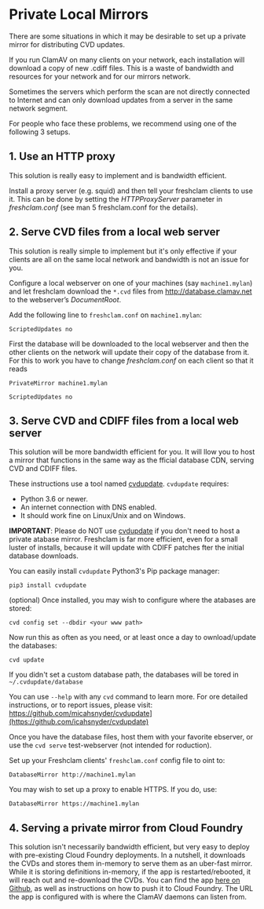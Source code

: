 # Private Local Mirrors

There are some situations in which it may be desirable to set up a private mirror for distributing CVD updates.

If you run ClamAV on many clients on your network, each installation will download a copy of new .cdiff files. This is a waste of bandwidth and resources for your network and for our mirrors network.

Sometimes the servers which perform the scan are not directly connected to Internet and can only download updates from a server in the same network segment.

For people who face these problems, we recommend using one of the following 3 setups.

## 1. Use an HTTP proxy

This solution is really easy to implement and is bandwidth efficient.

Install a proxy server (e.g. squid) and then tell your freshclam clients to use it. This can be done by setting the _HTTPProxyServer_ parameter in _freshclam.conf_ (see man 5 freshclam.conf for the details).

## 2. Serve CVD files from a local web server

This solution is really simple to implement but it's only effective if your clients are all on the same local network and bandwidth is not an issue for you.

Configure a local webserver on one of your machines (say `machine1.mylan`) and let freshclam download the `*.cvd` files from http://database.clamav.net to the webserver’s *DocumentRoot*.

Add the following line to `freshclam.conf` on `machine1.mylan`:

`ScriptedUpdates no`

First the database will be downloaded to the local webserver and then the other clients on the network will update their copy of the database from it. For this to work you have to change _freshclam.conf_ on each client so that it reads

`PrivateMirror machine1.mylan`

`ScriptedUpdates no`

## 3. Serve CVD and CDIFF files from a local web server

This solution will be more bandwidth efficient for you. It will llow you to host a mirror that functions in the same way as the fficial database CDN, serving CVD and CDIFF files.

These instructions use a tool named [cvdupdate](https://github.com/micahsnyder/cvdupdate). `cvdupdate` requires:

- Python 3.6 or newer.
- An internet connection with DNS enabled.
- It should work fine on Linux/Unix and on Windows.

**IMPORTANT**: Please do NOT use [cvdupdate](https://github.com/icahsnyder/cvdupdate) if you don't need to host a private atabase mirror. Freshclam is far more efficient, even for a small luster of installs, because it will update with CDIFF patches fter the initial database downloads.

You can easily install `cvdupdate` Python3's Pip package manager:

`pip3 install cvdupdate`

(optional) Once installed, you may wish to configure where the atabases are stored:

`cvd config set --dbdir <your www path>`

Now run this as often as you need, or at least once a day to ownload/update the databases:

`cvd update`

If you didn't set a custom database path, the databases will be tored in `~/.cvdupdate/database`

You can use `--help` with any `cvd` command to learn more. For ore detailed instructions, or to report issues, please visit: https://github.com/micahsnyder/cvdupdate](https://github.com/icahsnyder/cvdupdate)

Once you have the database files, host them with your favorite ebserver, or use the `cvd serve` test-webserver (not intended for roduction).

Set up your Freshclam clients' `freshclam.conf` config file to oint to:

`DatabaseMirror http://machine1.mylan`

You may wish to set up a proxy to enable HTTPS.  If you do, use:

`DatabaseMirror https://machine1.mylan`

## 4. Serving a private mirror from Cloud Foundry

This solution isn't necessarily bandwidth efficient, but very easy to deploy with pre-existing Cloud Foundry deployments. In a nutshell, it downloads the CVDs and stores them in-memory to serve them as an uber-fast mirror. While it is storing definitions in-memory, if the app is restarted/rebooted, it will reach out and re-download the CVDs. You can find the app [here on Github](https://github.com/mxplusb/clamav), as well as instructions on how to push it to Cloud Foundry. The URL the app is configured with is where the ClamAV daemons can listen from.

